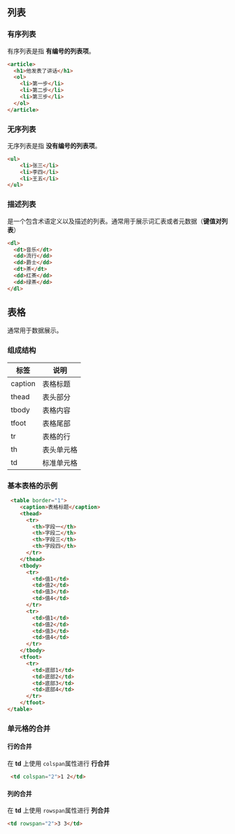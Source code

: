## 列表

### 有序列表

有序列表是指 **有编号的列表项**。

```html
<article>
  <h1>他发表了讲话</h1>
  <ol>
    <li>第一步</li>
    <li>第二步</li>
    <li>第三步</li>
  </ol>
</article>
```



### 无序列表

无序列表是指 **没有编号的列表项**。

```html
<ul>
	<li>张三</li>
	<li>李四</li>
	<li>王五</li>
</ul>
```



### 描述列表

是一个包含术语定义以及描述的列表。通常用于展示词汇表或者元数据（**键值对列表**）

```html
<dl>
  <dt>音乐</dt>
  <dd>流行</dd>
  <dd>爵士</dd>
  <dt>茶</dt>
  <dd>红茶</dd>
  <dd>绿茶</dd>
</dl>
```




## 表格

通常用于数据展示。

### 组成结构

| 标签 | 说明 |
|-----|-----|
|caption|表格标题|
|thead|表头部分|
|tbody |表格内容|
|tfoot|表格尾部|
|tr|表格的行|
|th|表头单元格|
|td|标准单元格|

### 基本表格的示例
```html
 <table border="1">
    <caption>表格标题</caption>
    <thead>
      <tr>
        <th>字段一</th>
        <th>字段二</th>
        <th>字段三</th>
        <th>字段四</th>
      </tr>
    </thead>
    <tbody>
      <tr>
        <td>值1</td>
        <td>值2</td>
        <td>值3</td>
        <td>值4</td>
      </tr>
      <tr>
        <td>值1</td>
        <td>值2</td>
        <td>值3</td>
        <td>值4</td>
      </tr>
    </tbody>
    <tfoot>
      <tr>
        <td>底部1</td>
        <td>底部2</td>
        <td>底部3</td>
        <td>底部4</td>
      </tr>
    </tfoot>
</table>

```

### 单元格的合并

#### 行的合并

在 **td** 上使用 `colspan`属性进行 **行合并**
```html
 <td colspan="2">1 2</td>
```

#### 列的合并

在 **td** 上使用 `rowspan`属性进行 **列合并**
```html
<td rowspan="2">3 3</td>
```